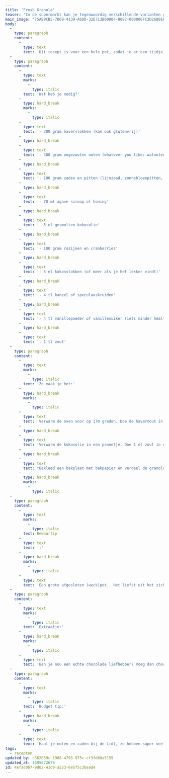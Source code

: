 ```yaml
---
title: 'Fresh Granola'
teaser: 'In de supermarkt kan je tegenwoordig verschillende varianten granola vinden. Helaas zit er in de meeste soorten veel toegevoegde suikers en veel andere onnodige toevoegingen. Het is veel gezonder en lekkerder om je granola zelf te maken. Daarnaast is het ook nog eens een stuk goedkoper, je hoeft namelijk maar één keer alle producten in huis te halen. Hier kan je zeker 3 of 4 porties van maken! Het voordeel van zelf maken is ook nog eens dat je zelf kan bepalen wat je er allemaal in doet. Easy peasy én verslavend lekker!'
main_image: '75AB9CB5-7D69-4139-A6DD-32E713B00804-8087-000006FC3D2680E6[14629].JPG'
body:
  -
    type: paragraph
    content:
      -
        type: text
        text: 'Dit recept is voor een hele pot, zodat je er een tijdje mee vooruit kunt. Hiermee maak je de kwark/skyr na je workout nog lekkerder!'
  -
    type: paragraph
    content:
      -
        type: text
        marks:
          -
            type: italic
        text: 'Wat heb je nodig?'
      -
        type: hard_break
        marks:
          -
            type: italic
      -
        type: text
        text: '- 300 gram havervlokken (kan ook glutenvrij)'
      -
        type: hard_break
      -
        type: text
        text: '- 300 gram ongezouten noten (whatever you like: walnoten, pecannoten, amandelen, hazelnoten, paranoten)'
      -
        type: hard_break
      -
        type: text
        text: '- 100 gram zaden en pitten (lijnzaad, zonnebloempitten, pompoenpitten)'
      -
        type: hard_break
      -
        type: text
        text: '- 70 ml agave siroop of honing'
      -
        type: hard_break
      -
        type: text
        text: '- 5 el gesmolten kokosolie'
      -
        type: hard_break
      -
        type: text
        text: '- 100 gram rozijnen en cranberries'
      -
        type: hard_break
      -
        type: text
        text: '- 5 el kokosvlokken (of meer als je het lekker vindt)'
      -
        type: hard_break
      -
        type: text
        text: '- 4 tl kaneel of speculaaskruiden'
      -
        type: hard_break
      -
        type: text
        text: '- 4 tl vanillepoeder of vanillesuiker (iets minder healty)'
      -
        type: hard_break
      -
        type: text
        text: '- 1 tl zout'
  -
    type: paragraph
    content:
      -
        type: text
        marks:
          -
            type: italic
        text: 'Zo maak je het:'
      -
        type: hard_break
        marks:
          -
            type: italic
      -
        type: text
        text: 'Verwarm de oven voor op 170 graden. Doe de havermout in een grote kom. Hak de noten fijn, doe ze bij de havermout in. Voeg nu de zaden/pitten, kaneel en vanillepoeder/suiker toe.'
      -
        type: hard_break
      -
        type: text
        text: 'Verwarm de kokosolie in een pannetje. Doe 1 el zout in een kommetje met 100 ml heet water, meng vervolgens de siroop/honing erdoorheen! Giet de kokosolie en het kommetje water met siroop/honing over de droge ingrediënten. Meng het goed!'
      -
        type: hard_break
      -
        type: text
        text: "Bekleed een bakplaat met bakpapier en verdeel de granola goed. Zet de bakplaat 30 minuten in de oven en roer elke 10 minuten het mengsel om. Je kunt ervoor kiezen om de laatste 10 minuten de cranberries\_en rozijnen mee te bakken, maar deze kun je ook tijdens het afkoelen toevoegen. Als alles goed afgekoeld is kan je de kokosvlokken er doorheen doen."
      -
        type: hard_break
        marks:
          -
            type: italic
  -
    type: paragraph
    content:
      -
        type: text
        marks:
          -
            type: italic
        text: Bewaartip
      -
        type: text
        text: ':'
      -
        type: hard_break
        marks:
          -
            type: italic
      -
        type: text
        text: 'Een grote afgesloten (weck)pot.. Het liefst uit het zicht, want dit kun je niet laten staan!'
  -
    type: paragraph
    content:
      -
        type: text
        marks:
          -
            type: italic
        text: 'Extraatje:'
      -
        type: hard_break
        marks:
          -
            type: italic
      -
        type: text
        text: 'Ben je nou een echte chocolade liefhebber? Voeg dan chocoladesnippers toe. Dit dient wel van een 85% cacao chocoladereep te zijn wil je het verantwoord houden. Voeg deze snippers toe tijdens het afkoelen..'
  -
    type: paragraph
    content:
      -
        type: text
        marks:
          -
            type: italic
        text: 'Budget tip:'
      -
        type: hard_break
        marks:
          -
            type: italic
      -
        type: text
        text: 'Haal je noten en zaden bij de Lidl, ze hebben super veel keus en dat voor een goede prijs!'
tags:
  - recepten
updated_by: c362059c-1988-4793-975c-cf3fd60a5155
updated_at: 1595672679
id: 4efad0b7-9d02-41d9-a253-6e5f5c3bead4
---
```


